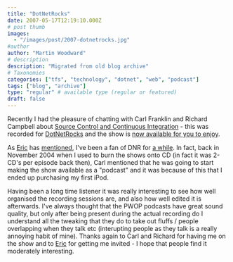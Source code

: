```yaml
---
title: "DotNetRocks"
date: 2007-05-17T12:19:10.000Z
# post thumb
images:
  - "/images/post/2007-dotnetrocks.jpg"
#author
author: "Martin Woodward"
# description
description: "Migrated from old blog archive"
# Taxonomies
categories: ["tfs", "technology", "dotnet", "web", "podcast"]
tags: ["blog", "archive"]
type: "regular" # available type (regular or featured)
draft: false
---
```

Recently I had the pleasure of chatting with Carl Franklin and Richard Campbell about [Source Control and Continuous Integration](http://www.dotnetrocks.com/default.aspx?showNum=238) - this was recorded for [DotNetRocks](http://www.dotnetrocks.com/) and the show is [now available for you to enjoy](http://www.dotnetrocks.com/default.aspx?showNum=238). 

As [Eric](http://www.ericsink.com/) has [mentioned](http://www.ericsink.com/entries/DotNetRocks.html), I've been a fan of DNR for [a while](http://www.woodwardweb.com/technology/000058.html).  In fact, back in November 2004 when I used to burn the shows onto CD (in fact it was 2-CD's per episode back then), Carl mentioned that he was going to start making the show available as a "podcast" and it was because of this that I ended up purchasing my first iPod. 

Having been a long time listener it was really interesting to see how well organised the recording sessions are, and also how well edited it is afterwards.  I've always thought that the PWOP podcasts have great sound quality, but only after being present during the actual recording do I understand all the tweaking that they do to take out fluffs / people overlapping when they talk etc (interupting people as they talk is a really annoying habit of mine).  Thanks again to Carl and Richard for having me on the show and to [Eric](http://www.ericsink.com/) for getting me invited - I hope that people find it moderately interesting.